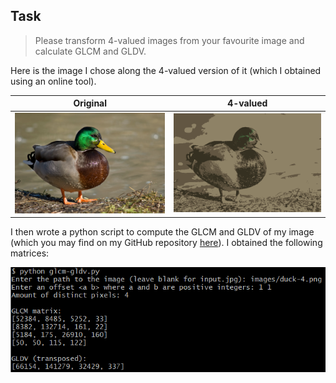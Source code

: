 ## Task

> Please transform 4-valued images from your favourite image and calculate GLCM and GLDV.

Here is the image I chose along the 4-valued version of it (which I obtained using an online tool).

| Original                                       | 4-valued                                           |
| ---------------------------------------------- | -------------------------------------------------- |
| ![ori](/exercice-10-glcm-gldv/images/duck.png) | ![4-val](/exercice-10-glcm-gldv/images/duck-4.png) |

I then wrote a python script to compute the GLCM and GLDV of my image (which you may find on my GitHub repository [here](https://github.com/NuageTompis/digital-image-processing)). I obtained the following matrices:

![result](/exercice-10-glcm-gldv/images/result.png)